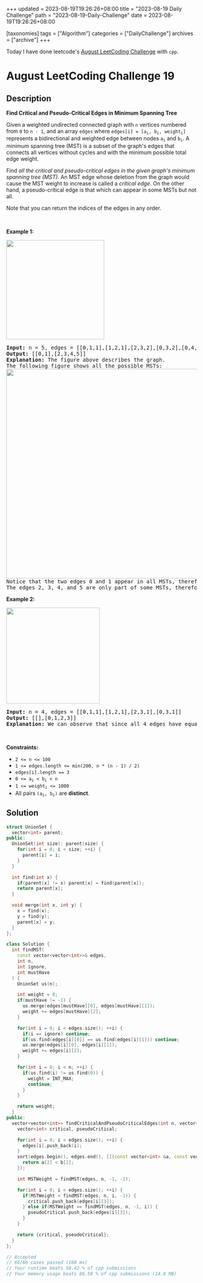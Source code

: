 +++
updated = 2023-08-19T19:26:26+08:00
title = "2023-08-19 Daily Challenge"
path = "2023-08-19-Daily-Challenge"
date = 2023-08-19T19:26:26+08:00

[taxonomies]
tags = ["Algorithm"]
categories = ["DailyChallenge"]
archives = ["archive"]
+++

Today I have done leetcode's [August LeetCoding Challenge](https://leetcode.com/problems/find-critical-and-pseudo-critical-edges-in-minimum-spanning-tree/) with `cpp`.

<!-- more -->

# August LeetCoding Challenge 19

## Description

**Find Critical and Pseudo-Critical Edges in Minimum Spanning Tree**

<p>Given a weighted undirected connected graph with <code>n</code>&nbsp;vertices numbered from <code>0</code> to <code>n - 1</code>,&nbsp;and an array <code>edges</code>&nbsp;where <code>edges[i] = [a<sub>i</sub>, b<sub>i</sub>, weight<sub>i</sub>]</code> represents a bidirectional and weighted edge between nodes&nbsp;<code>a<sub>i</sub></code>&nbsp;and <code>b<sub>i</sub></code>. A minimum spanning tree (MST) is a subset of the graph&#39;s edges that connects all vertices without cycles&nbsp;and with the minimum possible total edge weight.</p>

<p>Find <em>all the critical and pseudo-critical edges in the given graph&#39;s minimum spanning tree (MST)</em>. An MST edge whose deletion from the graph would cause the MST weight to increase is called a&nbsp;<em>critical edge</em>. On&nbsp;the other hand, a pseudo-critical edge is that which can appear in some MSTs but not all.</p>

<p>Note that you can return the indices of the edges in any order.</p>

<p>&nbsp;</p>
<p><strong class="example">Example 1:</strong></p>

<p><img alt="" src="https://assets.leetcode.com/uploads/2020/06/04/ex1.png" style="width: 259px; height: 262px;" /></p>

<pre>
<strong>Input:</strong> n = 5, edges = [[0,1,1],[1,2,1],[2,3,2],[0,3,2],[0,4,3],[3,4,3],[1,4,6]]
<strong>Output:</strong> [[0,1],[2,3,4,5]]
<strong>Explanation:</strong> The figure above describes the graph.
The following figure shows all the possible MSTs:
<img alt="" src="https://assets.leetcode.com/uploads/2020/06/04/msts.png" style="width: 540px; height: 553px;" />
Notice that the two edges 0 and 1 appear in all MSTs, therefore they are critical edges, so we return them in the first list of the output.
The edges 2, 3, 4, and 5 are only part of some MSTs, therefore they are considered pseudo-critical edges. We add them to the second list of the output.
</pre>

<p><strong class="example">Example 2:</strong></p>

<p><img alt="" src="https://assets.leetcode.com/uploads/2020/06/04/ex2.png" style="width: 247px; height: 253px;" /></p>

<pre>
<strong>Input:</strong> n = 4, edges = [[0,1,1],[1,2,1],[2,3,1],[0,3,1]]
<strong>Output:</strong> [[],[0,1,2,3]]
<strong>Explanation:</strong> We can observe that since all 4 edges have equal weight, choosing any 3 edges from the given 4 will yield an MST. Therefore all 4 edges are pseudo-critical.
</pre>

<p>&nbsp;</p>
<p><strong>Constraints:</strong></p>

<ul>
	<li><code>2 &lt;= n &lt;= 100</code></li>
	<li><code>1 &lt;= edges.length &lt;= min(200, n * (n - 1) / 2)</code></li>
	<li><code>edges[i].length == 3</code></li>
	<li><code>0 &lt;= a<sub>i</sub> &lt; b<sub>i</sub> &lt; n</code></li>
	<li><code>1 &lt;= weight<sub>i</sub>&nbsp;&lt;= 1000</code></li>
	<li>All pairs <code>(a<sub>i</sub>, b<sub>i</sub>)</code> are <strong>distinct</strong>.</li>
</ul>


## Solution

``` cpp
struct UnionSet {
  vector<int> parent;
public:
  UnionSet(int size): parent(size) {
    for(int i = 0; i < size; ++i) {
      parent[i] = i;
    }
  }

  int find(int x) {
    if(parent[x] != x) parent[x] = find(parent[x]);
    return parent[x];
  }

  void merge(int x, int y) {
    x = find(x);
    y = find(y);
    parent[x] = y;
  }
};

class Solution {
  int findMST(
    const vector<vector<int>>& edges,
    int n,
    int ignore,
    int mustHave
  ) {
    UnionSet us(n);

    int weight = 0;
    if(mustHave != -1) {
      us.merge(edges[mustHave][0], edges[mustHave][1]);
      weight += edges[mustHave][2];
    }

    for(int i = 0; i < edges.size(); ++i) {
      if(i == ignore) continue;
      if(us.find(edges[i][0]) == us.find(edges[i][1])) continue;
      us.merge(edges[i][0], edges[i][1]);
      weight += edges[i][2];
    }

    for(int i = 0; i < n; ++i) {
      if(us.find(i) != us.find(0)) {
        weight = INT_MAX;
        continue;
      }
    }

    return weight;
  }
public:
  vector<vector<int>> findCriticalAndPseudoCriticalEdges(int n, vector<vector<int>>& edges) {
    vector<int> critical, pseudoCritical;

    for(int i = 0; i < edges.size(); ++i) {
      edges[i].push_back(i);
    }
    sort(edges.begin(), edges.end(), [](const vector<int> &a, const vector<int> &b) {
      return a[2] < b[2];
    });

    int MSTWeight = findMST(edges, n, -1, -1);

    for(int i = 0; i < edges.size(); ++i) {
      if(MSTWeight < findMST(edges, n, i, -1)) {
        critical.push_back(edges[i][3]);
      } else if(MSTWeight == findMST(edges, n, -1, i)) {
        pseudoCritical.push_back(edges[i][3]);
      }
    }

    return {critical, pseudoCritical};
  }
};

// Accepted
// 66/66 cases passed (160 ms)
// Your runtime beats 58.42 % of cpp submissions
// Your memory usage beats 86.58 % of cpp submissions (14.8 MB)
```
